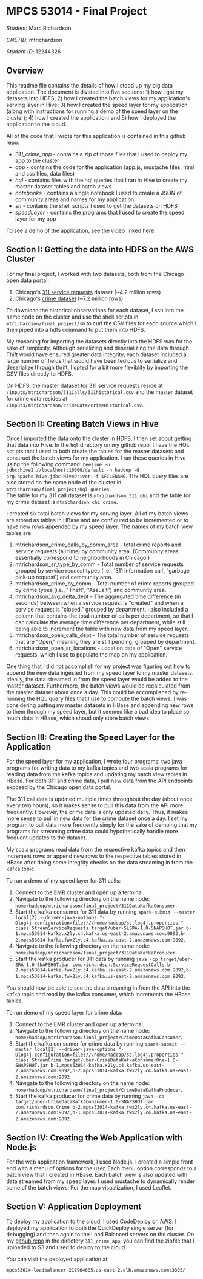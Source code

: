 # MPCS 53014 - Final Project

*Student*: Marc Richardson

*CNETID*: mtrichardson

*Student ID*: 12244326

## Overview

This readme file contains the details of how I stood up my big data application. The document is
divided into five sections: 1) how I got my datasets into HDFS; 2) how I created the batch views
for my application's serving layer in Hive; 3) how I created the speed layer for my 
application (along with instructions for running a demo of the speed layer on the cluster);
4) how I created the application; and 5) how I deployed the application to the cloud.

All of the code that I wrote for this application is contained in this github repo.

* *311_crime_app* - contains a zip of those files that I used to deploy my app to the cluster
* *app* - contains the code for the application (app.js, mustache files, html and css files, data files)
* *hql* - contains files with the hql queries that I ran in Hive to create my master dataset tables and batch views
* *notebooks* - contains a single notebook I used to create a JSON of community areas and names for my application
* *sh* - contains the shell scripts I used to get the datasets on HDFS
* *speedLayer* - contains the programs that I used to create the speed layer for my app

To see a demo of the application, see the video linked [here](https://www.loom.com/share/3b870d008e674c6ea0ec70abccb6c5a5).

## Section I: Getting the data into HDFS on the AWS Cluster

For my final project, I worked with two datasets, both from the Chicago open data portal:

1. Chicago's [311 service requests](https://data.cityofchicago.org/Service-Requests/311-Service-Requests/v6vf-nfxy) dataset (~4.2 million rows)
2. Chicago's [crime dataset](https://data.cityofchicago.org/Public-Safety/Crimes-2001-to-Present/ijzp-q8t2) (~7.2 million rows)

To download the historical observations for each dataset, I ssh into the name node on the 
cluster and use the shell scripts in `mtrichardson/final_project/sh` to curl the CSV files 
for each source which I then piped into a hdfs command to put them into HDFS.

My reasoning for importing the datasets directly into the HDFS was for the sake of simplicity.
Although serializing and deserializing the data through Thift would have ensured greater data
integrity, each dataset included a large number of fields that would have been tedious to 
serlialize and deserialize through thrift. I opted for a bit more flexiblity by importing
the CSV files directly to HDFS.

On HDFS, the master dataset for 311 service requests reside at `/inputs/mtrichardson/311Calls/311historical.csv` and
the master dataset for crime data resides at `/inputs/mtrichardson/crimeData/crimeHistorical.csv`.

## Section II: Creating Batch Views in Hive

Once I imported the data onto the cluster in HDFS, I then set about getting that data into 
Hive. In the `hql` directory on my github repo, I have the HQL scripts that I used to both 
create the tables for the master datasets and construct the batch views for my application. 
I ran these queries in Hive using the following command: 
`beeline -u jdbc:hive2://localhost:10000/default -n hadoop -d org.apache.hive.jdbc.HiveDriver -f $FILENAME`.
The HQL query files are also stored on the name node of the cluster in `mtrichardson/final_project/hql_queries`.  
The table for my 311 call dataset is `mtrichardson_311_chi` and the table for my crime dataset is `mtrichardson_chi_crime`.

I created six total batch views for my serving layer. All of my batch views are stored as 
tables in HBase and are configured to be incremented or to have new rows appended by my
speed layer. The names of my batch view tables are:

1. mtrichardson_crime_calls_by_comm_area - total crime reports and service requests (all time) by community area. (Community areas essentially correspond to neighborhoods in Chicago.)
2. mtrichardson_sr_type_by_comm - Total number of service requests grouped by service request types (i.e., '311 information call', 'garbage pick-up request') and community area.
3. mtrichardson_crime_by_comm - Total number of crime reports grouped by crime types (i.e., "Theft", "Assualt") and community area.
4. mtrichardson_avg_delta_dept - The aggregated time difference (in seconds) between when a service request is "created" and when a service request is "closed," grouped by department. I also included a column that contains the total number of calls per department, so that I can calculate the average time difference per department, while still being able to increment the table with new data from my speed layer.
5. mtrichardson_open_calls_dept - The total number of service requests that are "Open," meaning they are still pending, grouped by department.
6. mtrichardson_open_sr_locations - Location data of "Open" service requests, which I use to populate the map on my application.

One thing that I did not accomplish for my project was figuring out how to append the new 
data ingested from my speed layer to my master datasets. Ideally, the data streamed in from 
the speed layer would be added to the master dataset. Furthermore, the batch views would be 
recalculated from the master dataset about once a day. This could be accomplished by 
re-running the HQL query files that I use to compute the batch views. I was considering putting
my master datasets in HBase and appending new rows to them through my speed layer, but it
seemed like a bad idea to place so much data in HBase, which shoud only store batch views. 

## Section III: Creating the Speed Layer for the Application

For the speed layer for my application, I wrote four programs: two java programs for writing 
data to my kafka topics and two scala programs for reading data from the kafka topics and
updating my batch view tables in HBase. For both 311 and crime data, I pull new data from
the API endpoints exposed by the Chicago open data portal.

The 311 call data is updated multiple times throughout the day (about once every two hours), so it makes
sense to pull this data from the API more frequently. However, the crime data is only updated
daily. Thus, it makes more sense to pull in new data for the crime dataset once a day. I set my program
to pull data more frequently simply for the sake of demoing that my programs for streaming crime data
could hypothetically handle more frequent updates to the dataset.

My scala programs read data from the respective kafka topics and then increment rows or append new
rows to the respective tables stored in HBase after doing some integrity checks on the data streaming
in from the kafka topic.

To run a demo of my speed layer for 311 calls:

1. Connect to the EMR cluster and open up a terminal.
2. Navigate to the following directory on the name node: `home/hadoop/mtrichardson/final_project/311DataKafkaConsumer`.
3. Start the kafka consumer for 311 data by running `spark-submit --master local[2] --driver-java-options "-Dlog4j.configuration=file:///home/hadoop/ss.log4j.properties " --class StreamServiceRequests target/uber-SLSRA-1.0-SNAPSHOT.jar b-1.mpcs53014-kafka.x2ly.c4.kafka.us-east-2.amazonaws.com:9092,b-2.mpcs53014-kafka.fwx2ly.c4.kafka.us-east-2.amazonaws.com:9092`.
4. Navigate to the following directory on the name node: `home/hadoop/mtrichardson/final_project/311DataKafkaProducer`.
5. Start the kafka producer for 311 data by running `java -cp target/uber-SRA-1.0-SNAPSHOT.jar com.richardson.ServiceRequestCalls b-2.mpcs53014-kafka.fwx2ly.c4.kafka.us-east-2.amazonaws.com:9092,b-1.mpcs53014-kafka.fwx2ly.c4.kafka.us-east-2.amazonaws.com:9092`.

You should now be able to see the data streaming in from the API into the kafka topic and read by the kafka consumer, which increments the HBase tables.

To run demo of my speed layer for crime data:

1. Connect to the EMR cluster and open up a terminal.
2. Navigate to the following directory on the name node: `home/hadoop/mtrichardson/final_project/CrimeDataKafkaConsumer`.
3. Start the kafka consumer for crime data by running `spark-submit --master local[2] --driver-java-options "-Dlog4j.configuration=file:///home/hadoop/ss.log4j.properties " --class StreamCrime target/uber-CrimeDataKafkaConsumerOne-1.0-SNAPSHOT.jar b-1.mpcs53014-kafka.x2ly.c4.kafka.us-east-2.amazonaws.com:9092,b-2.mpcs53014-kafka.fwx2ly.c4.kafka.us-east-2.amazonaws.com:9092`.
4. Navigate to the following directory on the name node: `home/hadoop/mtrichardson/final_project/CrimeDataKafkaProducer`.
5. Start the kafka producer for crime data by running `java -cp target/uber-CrimeDataKafkaConsumer-1.0-SNAPSHOT.jar com.richardson.Crime b-2.mpcs53014-kafka.fwx2ly.c4.kafka.us-east-2.amazonaws.com:9092,b-1.mpcs53014-kafka.fwx2ly.c4.kafka.us-east-2.amazonaws.com:9092`.

## Section IV: Creating the Web Application with Node.js

For the web application framework, I used Node.js. I created a simple front end with a menu of
options for the user. Each menu option corresponds to a batch view that I created in HBase.
Each batch view is also updated with data streamed from my speed layer. I used mustache
to dynamically render some of the batch views. For the map visualization, I used Leaflet.

## Section V: Application Deployment

To deploy my application to the cloud, I used CodeDeploy on AWS. I deployed my application to both
the QuickDeploy single server (for debugging) and then again to the Load Balanced servers on the
cluster. On my [github repo](https://github.com/marcwitasee/mpcs-53014-final-project) in the directory 
`311_crime_app`, you can find the zipfile that I uploaded to S3 and used to deploy to the cloud. 

You can visit the deployed application at:

`mpcs53014-loadbalancer-217964685.us-east-2.elb.amazonaws.com:3303/`
